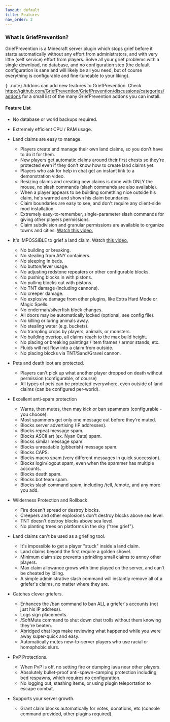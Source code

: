 ```yaml
---
layout: default
title: Features
nav_order: 2
---
```


### What is GriefPrevention?

GriefPrevention is a Minecraft server plugin which stops grief before it starts automatically without any effort from administrators, and with very little (self service) effort from players. Solve all your grief problems with a single download, no database, and no configuration step (the default configuration is sane and will likely be all you need, but of course everything is configurable and fine-tuneable to your liking).

{: .note}
Addons can add new features to GriefPrevention. Check <https://github.com/GriefPrevention/GriefPrevention/discussions/categories/addons> for a small list of the many GriefPrevention addons you can install.

#### Feature List

* No database or world backups required.
* Extremely efficient CPU / RAM usage.
* Land claims are easy to manage.
    * Players create and manage their own land claims, so you don't have to do it for them.
    * New players get automatic claims around their first chests so they're protected even if they don't know how to create land claims yet.
    * Players who ask for help in chat get an instant link to a demonstration video.
    * Resizing claims and creating new claims is done with ONLY the mouse, no slash commands (slash commands are also available).
    * When a player appears to be building something nice outside his claim, he's warned and shown his claim boundaries.
    * Claim boundaries are easy to see, and don't require any client-side mod installation.
    * Extremely easy-to-remember, single-parameter slash commands for giving other players permissions.
    * Claim subdivision and granular permissions are available to organize towns and cities. <a href="http://www.youtube.com/watch?v=I3FLCFam5LI" target="_blank">Watch this video.</a>
* It's IMPOSSIBLE to grief a land claim. Watch <a href="http://www.youtube.com/watch?v=RWekSeMi1OE" target="_blank">this video.</a>
    * No building or breaking.
    * No stealing from ANY containers.
    * No sleeping in beds.
    * No button/lever usage.
    * No adjusting redstone repeaters or other configurable blocks.
    * No pushing blocks in with pistons.
    * No pulling blocks out with pistons.
    * No TNT damage (including cannons).
    * No creeper damage.
    * No explosive damage from other plugins, like Extra Hard Mode or Magic Spells.
    * No enderman/silverfish block changes.
    * All doors may be automatically locked (optional, see config file).
    * No killing or luring animals away.
    * No stealing water (e.g. buckets).
    * No trampling crops by players, animals, or monsters.
    * No building overtop, all claims reach to the max build height.
    * No placing or breaking paintings / item frames / armor stands, etc.
    * Fluids will not flow into a claim from outside.
    * No placing blocks via TNT/Sand/Gravel cannon.
* Pets and death loot are protected.
    * Players can't pick up what another player dropped on death without permission (configurable, of course)
    * All types of pets can be protected everywhere, even outside of land claims (can be configured per-world).
* Excellent anti-spam protection
    * Warns, then mutes, then may kick or ban spammers (configurable - you choose).
    * Most spammers get only one message out before they're muted.
    * Blocks server advertising (IP addresses).
    * Blocks repeat message spam.
    * Blocks ASCII art (ex. Nyan Cats) spam.
    * Blocks similar message spam.
    * Blocks unreadable (gibberish) message spam.
    * Blocks CAPS.
    * Blocks macro spam (very different messages in quick succession).
    * Blocks login/logout spam, even when the spammer has multiple accounts.
    * Blocks death spam.
    * Blocks bot team spam.
    * Blocks slash command spam, including /tell, /emote, and any more you add.

* Wilderness Protection and Rollback
    * Fire doesn't spread or destroy blocks.
    * Creepers and other explosions don't destroy blocks above sea level.
    * TNT doesn't destroy blocks above sea level.
    * No planting trees on platforms in the sky ("tree grief").

* Land claims can't be used as a griefing tool.
    * It's impossible to get a player "stuck" inside a land claim.
    * Land claims beyond the first require a golden shovel.
    * Minimum claim size prevents sprinkling small claims to annoy other players.
    * Max claim allowance grows with time played on the server, and can't be cheated by idling.
    * A simple administrative slash command will instantly remove all of a griefer's claims, no matter where they are.

* Catches clever griefers.
    * Enhances the /ban command to ban ALL a griefer's accounts (not just his IP address).
    * Logs sign placements.
    * /SoftMute command to shut down chat trolls without them knowing they're beaten.
    * Abridged chat logs make reviewing what happened while you were away super-quick and easy.
    * Automatically mutes new-to-server players who use racial or homophobic slurs.

* PvP Protections.
    * When PvP is off, no setting fire or dumping lava near other players.
    * Absolutely bullet-proof anti-spawn-camping protection including bed respawns, which requires no configuration.
    * No logging out, stashing items, or using plugin teleportation to escape combat.

* Supports your server growth.
    * Grant claim blocks automatically for votes, donations, etc (console command provided, other plugins required).

